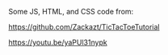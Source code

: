 Some JS, HTML, and CSS code from:

  https://github.com/Zackazt/TicTacToeTutorial
  
  https://youtu.be/yaPUl31nypk
